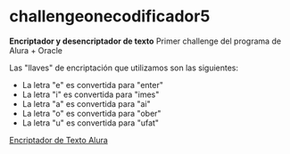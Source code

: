 # challengeonecodificador5
**Encriptador y desencriptador de texto**
Primer challenge del programa de Alura + Oracle

Las "llaves" de encriptación que utilizamos son las siguientes:
- La letra "e" es convertida para "enter"
- La letra "i" es convertida para "imes"
- La letra "a" es convertida para "ai"
- La letra "o" es convertida para "ober"
- La letra "u" es convertida para "ufat"

 [Encriptador de Texto Alura](https://reynaldoyc.github.io/challengeonecodificador5/)
